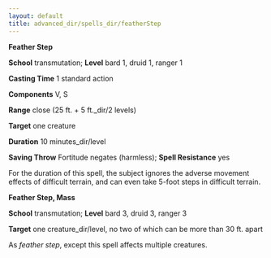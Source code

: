 ```yaml
---
layout: default
title: advanced_dir/spells_dir/featherStep
---
```

 **Feather Step**

**School** transmutation; **Level** bard 1, druid 1, ranger 1

**Casting Time** 1 standard action

**Components** V, S

**Range** close (25 ft. + 5 ft._dir/2 levels)

**Target** one creature

**Duration** 10 minutes_dir/level

**Saving Throw** Fortitude negates (harmless); **Spell Resistance** yes

For the duration of this spell, the subject ignores the adverse movement effects of difficult terrain, and can even take 5-foot steps in difficult terrain.

**Feather Step, Mass**

**School** transmutation; **Level** bard 3, druid 3, ranger 3

**Target** one creature_dir/level, no two of which can be more than 30 ft. apart

As _feather step_, except this spell affects multiple creatures.

